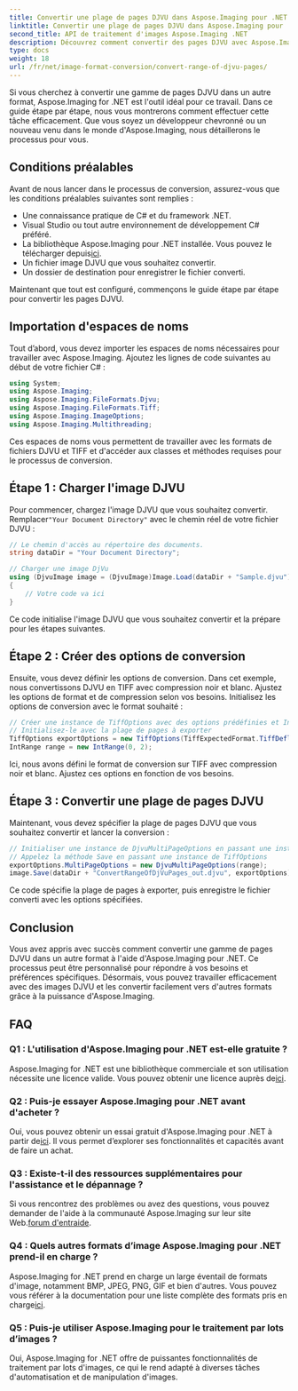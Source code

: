 ```yaml
---
title: Convertir une plage de pages DJVU dans Aspose.Imaging pour .NET
linktitle: Convertir une plage de pages DJVU dans Aspose.Imaging pour .NET
second_title: API de traitement d'images Aspose.Imaging .NET
description: Découvrez comment convertir des pages DJVU avec Aspose.Imaging pour .NET. Guide étape par étape pour une conversion efficace de DJVU en TIFF.
type: docs
weight: 18
url: /fr/net/image-format-conversion/convert-range-of-djvu-pages/
---
```


Si vous cherchez à convertir une gamme de pages DJVU dans un autre format, Aspose.Imaging for .NET est l'outil idéal pour ce travail. Dans ce guide étape par étape, nous vous montrerons comment effectuer cette tâche efficacement. Que vous soyez un développeur chevronné ou un nouveau venu dans le monde d'Aspose.Imaging, nous détaillerons le processus pour vous. 

## Conditions préalables

Avant de nous lancer dans le processus de conversion, assurez-vous que les conditions préalables suivantes sont remplies :

- Une connaissance pratique de C# et du framework .NET.
- Visual Studio ou tout autre environnement de développement C# préféré.
-  La bibliothèque Aspose.Imaging pour .NET installée. Vous pouvez le télécharger depuis[ici](https://releases.aspose.com/imaging/net/).
- Un fichier image DJVU que vous souhaitez convertir.
- Un dossier de destination pour enregistrer le fichier converti.

Maintenant que tout est configuré, commençons le guide étape par étape pour convertir les pages DJVU.

## Importation d'espaces de noms

Tout d’abord, vous devez importer les espaces de noms nécessaires pour travailler avec Aspose.Imaging. Ajoutez les lignes de code suivantes au début de votre fichier C# :

```csharp
using System;
using Aspose.Imaging;
using Aspose.Imaging.FileFormats.Djvu;
using Aspose.Imaging.FileFormats.Tiff;
using Aspose.Imaging.ImageOptions;
using Aspose.Imaging.Multithreading;
```

Ces espaces de noms vous permettent de travailler avec les formats de fichiers DJVU et TIFF et d'accéder aux classes et méthodes requises pour le processus de conversion.

## Étape 1 : Charger l'image DJVU

 Pour commencer, chargez l'image DJVU que vous souhaitez convertir. Remplacer`"Your Document Directory"` avec le chemin réel de votre fichier DJVU :

```csharp
// Le chemin d'accès au répertoire des documents.
string dataDir = "Your Document Directory";

// Charger une image DjVu
using (DjvuImage image = (DjvuImage)Image.Load(dataDir + "Sample.djvu"))
{
    // Votre code va ici
}
```

Ce code initialise l'image DJVU que vous souhaitez convertir et la prépare pour les étapes suivantes.

## Étape 2 : Créer des options de conversion

Ensuite, vous devez définir les options de conversion. Dans cet exemple, nous convertissons DJVU en TIFF avec compression noir et blanc. Ajustez les options de format et de compression selon vos besoins. Initialisez les options de conversion avec le format souhaité :

```csharp
// Créer une instance de TiffOptions avec des options prédéfinies et IntRange
// Initialisez-le avec la plage de pages à exporter
TiffOptions exportOptions = new TiffOptions(TiffExpectedFormat.TiffDeflateBw);
IntRange range = new IntRange(0, 2);
```

Ici, nous avons défini le format de conversion sur TIFF avec compression noir et blanc. Ajustez ces options en fonction de vos besoins.

## Étape 3 : Convertir une plage de pages DJVU

Maintenant, vous devez spécifier la plage de pages DJVU que vous souhaitez convertir et lancer la conversion :

```csharp
// Initialiser une instance de DjvuMultiPageOptions en passant une instance de IntRange
// Appelez la méthode Save en passant une instance de TiffOptions
exportOptions.MultiPageOptions = new DjvuMultiPageOptions(range);
image.Save(dataDir + "ConvertRangeOfDjVuPages_out.djvu", exportOptions);
```

Ce code spécifie la plage de pages à exporter, puis enregistre le fichier converti avec les options spécifiées.

## Conclusion

Vous avez appris avec succès comment convertir une gamme de pages DJVU dans un autre format à l'aide d'Aspose.Imaging pour .NET. Ce processus peut être personnalisé pour répondre à vos besoins et préférences spécifiques. Désormais, vous pouvez travailler efficacement avec des images DJVU et les convertir facilement vers d'autres formats grâce à la puissance d'Aspose.Imaging.

## FAQ

### Q1 : L'utilisation d'Aspose.Imaging pour .NET est-elle gratuite ?

 Aspose.Imaging for .NET est une bibliothèque commerciale et son utilisation nécessite une licence valide. Vous pouvez obtenir une licence auprès de[ici](https://purchase.aspose.com/buy).

### Q2 : Puis-je essayer Aspose.Imaging pour .NET avant d'acheter ?

 Oui, vous pouvez obtenir un essai gratuit d'Aspose.Imaging pour .NET à partir de[ici](https://releases.aspose.com/). Il vous permet d’explorer ses fonctionnalités et capacités avant de faire un achat.

### Q3 : Existe-t-il des ressources supplémentaires pour l'assistance et le dépannage ?

 Si vous rencontrez des problèmes ou avez des questions, vous pouvez demander de l'aide à la communauté Aspose.Imaging sur leur site Web.[forum d'entraide](https://forum.aspose.com/).

### Q4 : Quels autres formats d’image Aspose.Imaging pour .NET prend-il en charge ?

 Aspose.Imaging for .NET prend en charge un large éventail de formats d'image, notamment BMP, JPEG, PNG, GIF et bien d'autres. Vous pouvez vous référer à la documentation pour une liste complète des formats pris en charge[ici](https://reference.aspose.com/imaging/net/).

### Q5 : Puis-je utiliser Aspose.Imaging pour le traitement par lots d’images ?

Oui, Aspose.Imaging for .NET offre de puissantes fonctionnalités de traitement par lots d'images, ce qui le rend adapté à diverses tâches d'automatisation et de manipulation d'images.